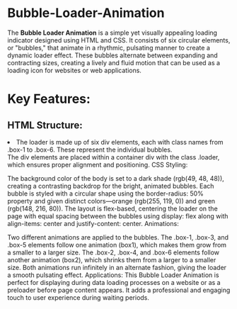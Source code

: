 # Bubble-Loader-Animation
The <strong>Bubble Loader Animation</strong> is a simple yet visually appealing loading indicator designed using HTML and CSS. It consists of six circular elements, or "bubbles," that animate in a rhythmic, pulsating manner to create a dynamic loader effect. These bubbles alternate between expanding and contracting sizes, creating a lively and fluid motion that can be used as a loading icon for websites or web applications.

<h1>Key Features:</h1>
<h2>HTML Structure:</h2>

<li>The loader is made up of six div elements, each with class names from .box-1 to .box-6. These represent the individual bubbles.</li>
The div elements are placed within a container div with the class .loader, which ensures proper alignment and positioning.
CSS Styling:

The background color of the body is set to a dark shade (rgb(49, 48, 48)), creating a contrasting backdrop for the bright, animated bubbles.
Each bubble is styled with a circular shape using the border-radius: 50% property and given distinct colors—orange (rgb(255, 119, 0)) and green (rgb(148, 216, 80)).
The layout is flex-based, centering the loader on the page with equal spacing between the bubbles using display: flex along with align-items: center and justify-content: center.
Animations:

Two different animations are applied to the bubbles. The .box-1, .box-3, and .box-5 elements follow one animation (box1), which makes them grow from a smaller to a larger size.
The .box-2, .box-4, and .box-6 elements follow another animation (box2), which shrinks them from a larger to a smaller size.
Both animations run infinitely in an alternate fashion, giving the loader a smooth pulsating effect.
Applications:
This Bubble Loader Animation is perfect for displaying during data loading processes on a website or as a preloader before page content appears. It adds a professional and engaging touch to user experience during waiting periods.